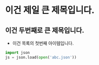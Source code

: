 # 이건 제일 큰 제목입니다.
## 이건 두번째로 큰 제목입니다.

- 이건 목록의 첫번째 아이템입니다.

```python
import json
js = json.load(open('abc.json'))
```
